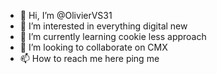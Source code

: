 - 👋 Hi, I’m @OlivierVS31
- 👀 I’m interested in everything digital new
- 🌱 I’m currently learning cookie less approach
- 💞️ I’m looking to collaborate on CMX
- 📫 How to reach me here ping me

<!---
OlivierVS31/OlivierVS31 is a ✨ special ✨ repository because its `README.md` (this file) appears on your GitHub profile.
You can click the Preview link to take a look at your changes.
--->
